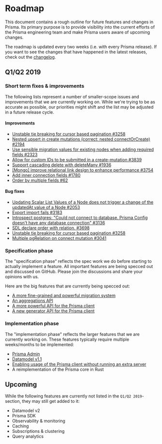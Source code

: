 # Roadmap

This document contains a rough outline for future features and changes in Prisma. Its primary purpose is to provide visibility into the current efforts of the Prisma engineering team and make Prisma users aware of upcoming changes.

The roadmap is updated every two weeks (i.e. with every Prisma release). If you want to see the changes that have happened in the latest releases, check out the [changelog](https://github.com/prisma/prisma/releases).

## Q1/Q2 2019

### Short term fixes & improvements

The following lists represent a number of smaller-scope issues and improvements that we are currently working on. While we're trying to be as accurate as possible, our priorities might shift and the list may be adjusted in a future release cycle.

#### Improvements

- [Unstable tie breaking for cursor based pagination #3258](https://github.com/prisma/prisma/issues/3258)
- [Nested upsert in create mutations (correct: nested connectOrCreate) #2194](https://github.com/prisma/prisma/issues/2194)
- [Use sensible migration values for existing nodes when adding required fields #2323](https://github.com/prisma/prisma/issues/2323)
- [Allow for custom IDs to be submitted in a create-mutation #3839](https://github.com/prisma/prisma/issues/3839)
- [Support cascading delete with deleteMany #1936](https://github.com/prisma/prisma/issues/1936)
- [[Mongo] improve relational link design to enhance performance #3754](https://github.com/prisma/prisma/issues/3754)
- [Add inner connection fields #1780](https://github.com/prisma/prisma/issues/1780)
- [Order by multiple fields #62](https://github.com/prisma/prisma/issues/62)

#### Bug fixes

- [Updating Scalar List Values of a Node does not trigger a change of the updatedAt value of a Node #2053](https://github.com/prisma/prisma/issues/2053)
- [Export import fails #3183](https://github.com/prisma/prisma/issues/3183)
- [Introspect postgres: "Could not connect to database. Prisma Config doesn't have any database connection" #3136](https://github.com/prisma/prisma/issues/3136)
- [SDL declare order with relation. #3698](https://github.com/prisma/prisma/issues/3698)
- [Unstable tie breaking for cursor based pagination #3258](https://github.com/prisma/prisma/issues/3258)
- [Multiple pgRelation on connect mutation #3041](https://github.com/prisma/prisma/issues/3041)

### Specification phase

The "specification phase" reflects the spec work we do before starting to actually implement a feature. All important features are being specced out and discussed on GitHub. Please join the discussions and share your opinions with us.

Here are the big features that are currently being specced out:

- [A more fine-grained and powerful migration system](https://github.com/prisma/rfcs/blob/migrations/text/0000-migrations.md)
- [An aggregations API](https://github.com/prisma/rfcs/blob/prisma-basic-aggregation-support/text/0000-prisma-basic-aggregation-support.md)
- [A more powerful API for the Prisma client](https://github.com/prisma/rfcs/blob/prisma-basic-aggregation-support/text/0000-prisma-basic-aggregation-support.md)
- [A new generator API for the Prisma client](https://github.com/prisma/rfcs/blob/client-generators/text/0000-client-generators.md)

### Implementation phase

The "implementation phase" reflects the larger features that we are currently working on. These features typically require multiple weeks/months to be implemented:

- [Prisma Admin](https://github.com/prisma/prisma-admin-feedback)
- [Datamodel v1.1](https://github.com/prisma/prisma/issues/3408)
- [Enabling usage of the Prisma client without running an extra server](https://github.com/prisma/prisma/issues/2992)
- A reimplementation of the Prisma core in Rust

## Upcoming

While the following features are currently not listed in the `Q1/Q2 2019`-section, they may still get added to it:

- Datamodel v2
- Prisma SDK
- Observability & monitoring
- Caching
- Subscriptions & clustering
- Query analytics
